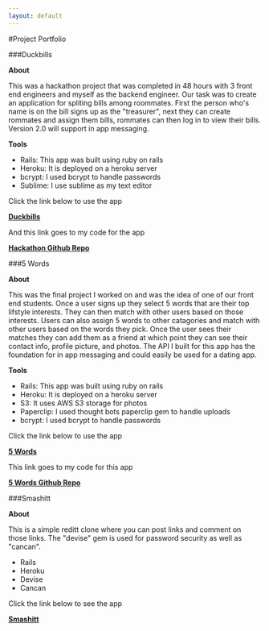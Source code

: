 ```yaml
---
layout: default
---
```


#Project Portfolio


###Duckbills

**About**

This was a hackathon project that was completed in 48 hours with 3 front end engineers and myself as the backend engineer. Our task was to create an application for spliting bills among roommates. First the person who's name is on the bill signs up as the "treasurer", next they can create rommates and assign them bills, rommates can then log in to view their bills. Version 2.0 will support in app messaging.

**Tools**

* Rails: This app was built using ruby on rails
* Heroku: It is deployed on a heroku server
* bcrypt: I used bcrypt to handle passwords
* Sublime: I use sublime as my text editor

Click the link below to use the app

<a href="http://duckbills.surge.sh/#/">**Duckbills**</a>

And this link goes to my code for the app

<a href="https://github.com/billShare/Back-end-API">**Hackathon Github Repo**</a>

###5 Words

**About**

This was the final project I worked on and was the idea of one of our front end students. Once a user signs up they select 5 words that are their top lifstyle interests. They can then match with other users based on those interests. Users can also assign 5 words to other catagories and match with other users based on the words they pick. Once the user sees their matches they can add them as a friend at which point they can see their contact info, profile picture, and photos. The API I built for this app has the foundation for in app messaging and could easily be used for a dating app.

**Tools**

* Rails: This app was built using ruby on rails
* Heroku: It is deployed on a heroku server
* S3: It uses AWS S3 storage for photos
* Paperclip: I used thought bots paperclip gem to handle uploads
* bcrypt: I used bcrypt to handle passwords

Click the link below to use the app

<a href="http://five-word.surge.sh/#/">**5 Words**</a>

This link goes to my code for this app

<a href="https://github.com/5-Words/Back-end-five-words/tree/master/five_words">**5 Words Github Repo**</a>

###Smashitt

**About** 

This is a simple reditt clone where you can post links and comment on those links. The "devise" gem is used for password security as well as "cancan".

* Rails
* Heroku
* Devise
* Cancan

Click the link below to see the app

<a href="https://glacial-headland-1828.herokuapp.com">**Smashitt**</a>



































